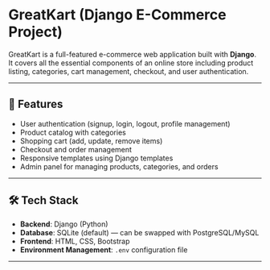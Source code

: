 # GreatKart (Django E-Commerce Project)

GreatKart is a full-featured e-commerce web application built with **Django**.  
It covers all the essential components of an online store including product listing, categories, cart management, checkout, and user authentication.

---

## 🚀 Features

- User authentication (signup, login, logout, profile management)
- Product catalog with categories
- Shopping cart (add, update, remove items)
- Checkout and order management
- Responsive templates using Django templates
- Admin panel for managing products, categories, and orders

---

## 🛠️ Tech Stack

- **Backend**: Django (Python)
- **Database**: SQLite (default) — can be swapped with PostgreSQL/MySQL
- **Frontend**: HTML, CSS, Bootstrap
- **Environment Management**: `.env` configuration file

---

